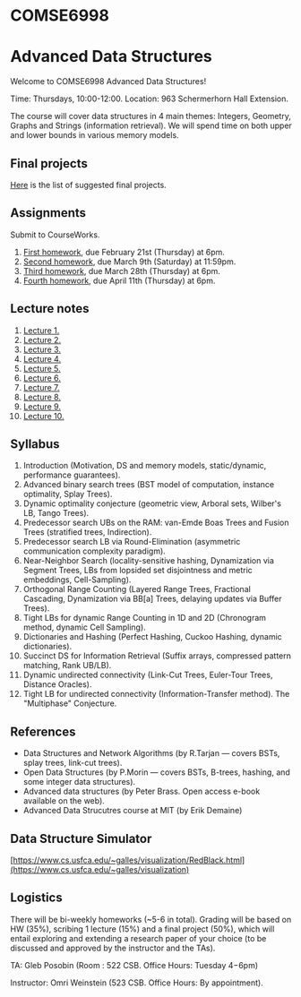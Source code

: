 # COMSE6998 
# Advanced Data Structures

Welcome to COMSE6998 Advanced Data Structures!  

Time: Thursdays, 10:00-12:00. 
Location: 963 Schermerhorn Hall Extension. 

The course will cover data structures in 4 main themes: Integers, Geometry, Graphs and Strings 
(information retrieval). We will spend time on both upper and lower bounds in various memory models.

## Final projects
[Here](./advancedDS_projects_suggestions.pdf) is the list of suggested final projects.

## Assignments
Submit to CourseWorks.
1. [First homework](./advancedDS_hw1.pdf), due February 21st (Thursday) at 6pm.
2. [Second homework](./advancedDS_hw2.pdf), due March 9th (Saturday) at 11:59pm.
2. [Third homework](./advancedDS_hw3.pdf), due March 28th (Thursday) at 6pm.
2. [Fourth homework](./advancedDS_hw4.pdf), due April 11th (Thursday) at 6pm.

## Lecture notes
1. [Lecture 1.](./advancedDS_lec1.pdf)
2. [Lecture 2.](./advancedDS_lec2.pdf)
3. [Lecture 3.](./advancedDS_lec3.pdf)
4. [Lecture 4.](./advancedDS_lec4.pdf)
5. [Lecture 5.](./advancedDS_lec5.pdf)
6. [Lecture 6.](./advancedDS_lec6.pdf)
7. [Lecture 7.](./advancedDS_lec7.pdf)
8. [Lecture 8.](./advancedDS_lec8.pdf)
9. [Lecture 9.](./advancedDS_lec9.pdf)
10. [Lecture 10.](./advancedDS_lec10.pdf)

## Syllabus
1. Introduction (Motivation, DS and memory models, static/dynamic, performance guarantees). 
2. Advanced binary search trees (BST model of computation, instance optimality, Splay Trees). 
3. Dynamic optimality conjecture (geometric view, Arboral sets, Wilber's LB, Tango Trees). 
4. Predecessor search UBs on the RAM: van-Emde Boas Trees and Fusion Trees (stratified trees, Indirection). 
5. Predecessor search LB via Round-Elimination (asymmetric communication complexity paradigm). 
6. Near-Neighbor Search (locality-sensitive hashing, Dynamization via Segment Trees, LBs from 
lopsided set disjointness and metric embeddings, Cell-Sampling). 
7. Orthogonal Range Counting (Layered Range Trees, Fractional Cascading, Dynamization via BB[a] Trees, 
delaying updates via Buffer Trees). 
8. Tight LBs for dynamic Range Counting in 1D and 2D (Chronogram method, dynamic Cell Sampling). 
9. Dictionaries and Hashing (Perfect Hashing, Cuckoo Hashing, dynamic dictionaries). 
10. Succinct DS for Information Retrieval (Suffix arrays, compressed pattern matching, Rank UB/LB). 
11. Dynamic undirected connectivity (Link-Cut Trees, Euler-Tour Trees, Distance Oracles). 
12. Tight LB for undirected connectivity (Information-Transfer method). The "Multiphase" Conjecture. 


## References
- Data Structures and Network Algorithms (by R.Tarjan — covers BSTs, splay trees, link-cut trees).
- Open Data Structures (by P.Morin — covers BSTs, B-trees, hashing, and some integer data structures).
- Advanced data structures (by Peter Brass. Open access e-book available on the web).
- Advanced Data Strucutres course at MIT (by Erik Demaine)

## Data Structure Simulator
[https://www.cs.usfca.edu/~galles/visualization/RedBlack.html](https://www.cs.usfca.edu/~galles/visualization)


## Logistics
There will be bi-weekly homeworks (~5-6 in total). Grading will be based on HW (35%), scribing 
1 lecture (15%) and a final project (50%), which will entail exploring and extending a research 
paper of your choice (to be discussed and approved by the instructor and the TAs). 

TA: Gleb Posobin (Room : 522 CSB. Office Hours: Tuesday 4−6pm) 

Instructor: Omri Weinstein (523 CSB. Office Hours: By appointment). 
